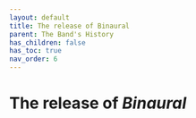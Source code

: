 ```yaml
---
layout: default
title: The release of Binaural
parent: The Band's History
has_children: false
has_toc: true
nav_order: 6
---
```


# The release of *Binaural*